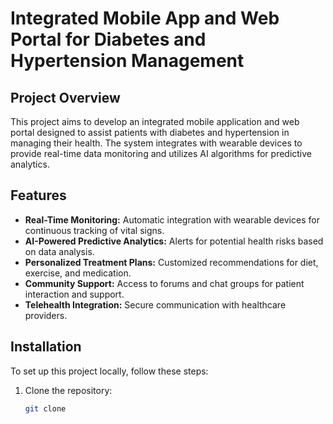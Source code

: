 # Integrated Mobile App and Web Portal for Diabetes and Hypertension Management

## Project Overview
This project aims to develop an integrated mobile application and web portal designed to assist patients with diabetes and hypertension in managing their health. The system integrates with wearable devices to provide real-time data monitoring and utilizes AI algorithms for predictive analytics.

## Features
- **Real-Time Monitoring:** Automatic integration with wearable devices for continuous tracking of vital signs.
- **AI-Powered Predictive Analytics:** Alerts for potential health risks based on data analysis.
- **Personalized Treatment Plans:** Customized recommendations for diet, exercise, and medication.
- **Community Support:** Access to forums and chat groups for patient interaction and support.
- **Telehealth Integration:** Secure communication with healthcare providers.

## Installation
To set up this project locally, follow these steps:

1. Clone the repository:
   ```bash
   git clone 
